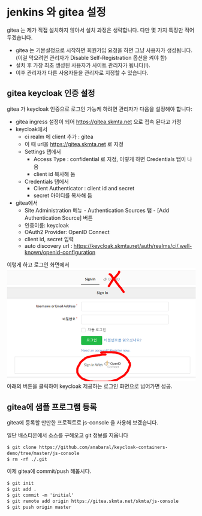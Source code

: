 # jenkins 와 gitea 설정

gitea 는 제가 직접 설치하지 않아서 설치 과정은 생략합니다. 다만 몇 가지 특징만 적어두겠습니다.
- gitea 는 기본설정으로 시작하면 회원가입 요청을 하면 그냥 사용자가 생성됩니다. 
  (이걸 막으려면 관리자가 Disable Self-Registration 옵션을 켜야 함)
- 설치 후 가장 최초 생성된 사용자가 사이트 관리자가 됩니다(!).
- 이후 관리자가 다른 사용자들을 관리자로 지정할 수 있습니다.

## gitea keycloak 인증 설정

gitea 가 keycloak 인증으로 로그인 가능케 하려면 관리자가 다음을 설정해야 합니다:
- gitea ingress 설정이 되어 https://gitea.skmta.net 으로 접속 된다고 가정
- keycloak에서
  * ci realm 에 client 추가 : gitea
  * 이 때 url을 https://gitea.skmta.net 로 지정
  * Settings 탭에서 
    - Access Type : confidential 로 지정, 이렇게 하면 Credentials 탭이 나옴
    - client id 복사해 둠
  * Credentials 탭에서
    - Client Authenticator : client id and secret
    - secret 아이디를 복사해 둠
- gitea에서
  * Site Administration 메뉴 - Authentication Sources 탭 - [Add Authentication Source] 버튼
  * 인증이름: keycloak
  * OAuth2 Provider: OpenID Connect
  * client id, secret 입력
  * auto discovery url : https://keycloak.skmta.net/auth/realms/ci/.well-known/openid-configuration

이렇게 하고 로그인 화면에서
![login_form](https://github.com/anabaral/aws-etude/blob/master/gitea_openid_connect_form.png)
아래의 버튼을 클릭하여 keycloak 제공하는 로그인 화면으로 넘어가면 성공.

## gitea에 샘플 프로그램 등록

gitea에 등록할 만만한 프로젝트로 js-console 을 사용해 보겠습니다.

일단 배스티온에서 소스를 구해오고 git 정보를 지웁니다
<pre><code>$ git clone https://github.com/anabaral/keycloak-containers-demo/tree/master/js-console 
$ rm -rf ./.git
</code></pre>

이제 gitea에 commit/push 해봅시다.
<pre><code>$ git init
$ git add .
$ git commit -m 'initial'
$ git remote add origin https://gitea.skmta.net/skmta/js-console
$ git push origin master
</code></pre>


